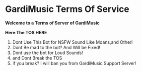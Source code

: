 # GardiMusic Terms Of Service

**Welcome to a Terms of Server of GardiMusic**

**Here The TOS HERE**

1. Dont Use This Bot for NSFW Sound Like Moans,and Other!
2. Dont Be mad to the bot? And Will be Fixed!
3. Dont use the bot for Loud Sounds!
4. and Dont Break the TOS
5. If you break? I will ban you from GardiMusic Support Server!

